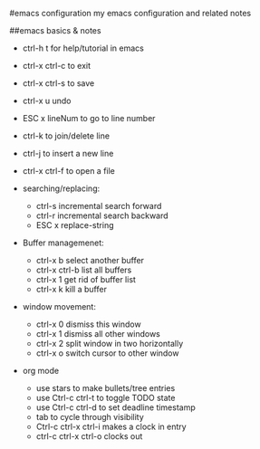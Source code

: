 #emacs configuration
my emacs configuration and related notes

##emacs basics & notes
- ctrl-h t for help/tutorial in emacs
- ctrl-x ctrl-c to exit
- ctrl-x ctrl-s to save
- ctrl-x u undo
- ESC x lineNum to go to line number
- ctrl-k to join/delete line
- ctrl-j to insert a new line
- ctrl-x ctrl-f to open a file

- searching/replacing:
  - ctrl-s incremental search forward
  - ctrl-r incremental search backward
  - ESC x replace-string
- Buffer managemenet:
  - ctrl-x b select another buffer
  - ctrl-x ctrl-b list all buffers
  - ctrl-x 1 get rid of buffer list
  - ctrl-x k kill a buffer
- window movement:
  - ctrl-x 0 dismiss this window
  - ctrl-x 1 dismiss all other windows
  - ctrl-x 2 split window in two horizontally
  - ctrl-x o switch cursor to other window

- org mode
  - use stars to make bullets/tree entries
  - use Ctrl-c ctrl-t to toggle TODO state
  - use Ctrl-c ctrl-d to set deadline timestamp
  - tab to cycle through visibility
  - Ctrl-c ctrl-x ctrl-i makes a clock in entry
  - ctrl-c ctrl-x ctrl-o clocks out

